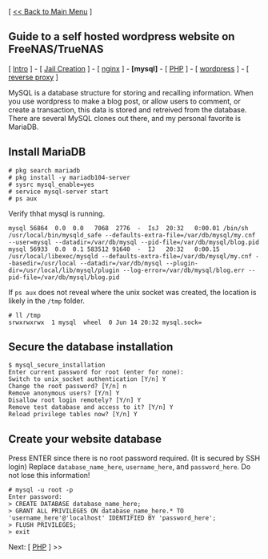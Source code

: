 [ [<< Back to Main Menu](https://github.com/seth586/guides/blob/master/README.md) ]

## Guide to a self hosted wordpress website on FreeNAS/TrueNAS
[ [Intro](README.md) ] - [ [Jail Creation](1_jail_creation.md) ] - [ [nginx](2_nginx.md) ] - **[mysql]** - [ [PHP](4_php.md) ] - [ [wordpress](5_wordpress.md) ] - [ [reverse proxy](6_reverse_proxy.md) ]

MySQL is a database structure for storing and recalling information. When you use wordpress to make a blog post, or allow users to comment, or create a transaction, this data is stored and retreived from the database. There are several MySQL clones out there, and my personal favorite is MariaDB.

## Install MariaDB
```
# pkg search mariadb
# pkg install -y mariadb104-server
# sysrc mysql_enable=yes
# service mysql-server start
# ps aux
```
Verify thhat mysql is running.
```
mysql 56864  0.0  0.0   7068  2776  -  IsJ  20:32   0:00.01 /bin/sh /usr/local/bin/mysqld_safe --defaults-extra-file=/var/db/mysql/my.cnf --user=mysql --datadir=/var/db/mysql --pid-file=/var/db/mysql/blog.pid
mysql 56933  0.0  0.1 583512 91640  -  IJ   20:32   0:00.15 /usr/local/libexec/mysqld --defaults-extra-file=/var/db/mysql/my.cnf --basedir=/usr/local --datadir=/var/db/mysql --plugin-dir=/usr/local/lib/mysql/plugin --log-error=/var/db/mysql/blog.err --pid-file=/var/db/mysql/blog.pid
```
If `ps aux` does not reveal where the unix socket was created, the location is likely in the `/tmp` folder.
```
# ll /tmp
srwxrwxrwx  1 mysql  wheel  0 Jun 14 20:32 mysql.sock=
```

## Secure the database installation
```
$ mysql_secure_installation
Enter current password for root (enter for none):
Switch to unix_socket authentication [Y/n] Y
Change the root password? [Y/n] n
Remove anonymous users? [Y/n] Y
Disallow root login remotely? [Y/n] Y
Remove test database and access to it? [Y/n] Y
Reload privilege tables now? [Y/n] Y
```

## Create your website database 
Press ENTER since there is no root password required. (It is secured by SSH login) Replace `database_name_here`, `username_here`, and `password_here`. Do not lose this information!
```
# mysql -u root -p
Enter password:
> CREATE DATABASE database_name_here;
> GRANT ALL PRIVILEGES ON database_name_here.* TO 'username_here'@'localhost' IDENTIFIED BY 'password_here';
> FLUSH PRIVILEGES;
> exit
```

Next: [ [PHP](4_php.md) ] >>
